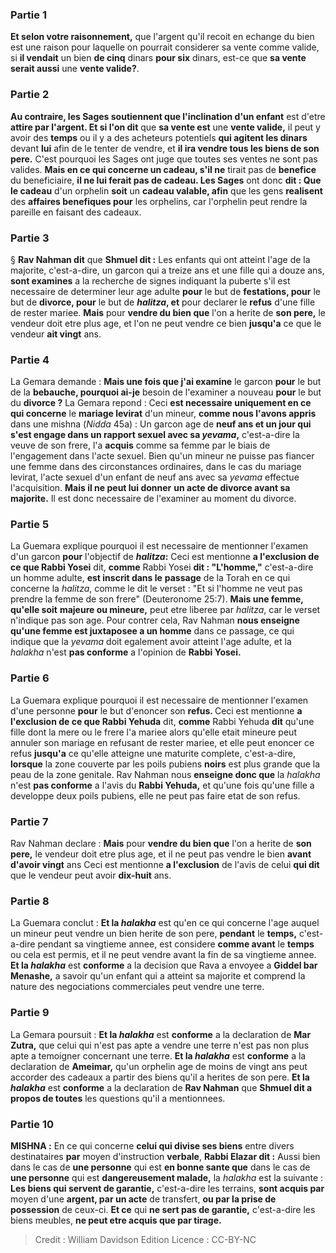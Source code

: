 
### Partie 1
<b>Et selon votre raisonnement,</b> que l'argent qu'il recoit en echange du bien est une raison pour laquelle on pourrait considerer sa vente comme valide, si <b>il vendait</b> un bien <b>de cinq</b> dinars <b>pour six</b> dinars, est-ce que <b>sa vente serait aussi</b> une <b>vente valide?</b>.

### Partie 2
<b>Au contraire, les Sages soutiennent que l'inclination d'un enfant</b> est d'etre <b>attire par l'argent. Et si l'on dit</b> que <b>sa vente est</b> une <b>vente valide,</b> il peut y avoir des <b>temps</b> ou il y a des acheteurs potentiels <b>qui agitent les dinars</b> devant <b>lui</b> afin de le tenter de vendre, et <b>il ira vendre tous les biens de son pere.</b> C'est pourquoi les Sages ont juge que toutes ses ventes ne sont pas valides. <b>Mais en ce qui concerne un cadeau, s'il ne</b> tirait pas de <b>benefice</b> du beneficiaire, <b>il ne lui ferait pas de cadeau. Les Sages</b> ont donc <b>dit : Que le cadeau</b> d'un orphelin <b>soit</b> un <b>cadeau valable, afin</b> que les gens <b>realisent</b> des <b>affaires benefiques pour</b> les orphelins, car l'orphelin peut rendre la pareille en faisant des cadeaux.

### Partie 3
§ <b>Rav Nahman dit</b> que <b>Shmuel dit :</b> Les enfants qui ont atteint l'age de la majorite, c'est-a-dire, un garcon qui a treize ans et une fille qui a douze ans, <b>sont examines</b> a la recherche de signes indiquant la puberte s'il est necessaire de determiner leur age adulte <b>pour</b> le but de <b>festations, pour</b> le but de <b>divorce, pour</b> le but de <b><i>halitza</i>, et</b> pour declarer le <b>refus</b> d'une fille de rester mariee. <b>Mais</b> pour <b>vendre du bien que</b> l'on a herite de <b>son pere,</b> le vendeur doit etre plus age, et l'on ne peut vendre ce bien <b>jusqu'a</b> ce que le vendeur <b>ait vingt</b> ans. </b>

### Partie 4
La Gemara demande : <b>Mais une fois que j'ai examine</b> le garcon <b>pour</b> le but de la <b>bebauche, pourquoi ai-je</b> besoin de l'examiner a nouveau <b>pour</b> le but du <b>divorce ?</b> La Gemara repond : Ceci <b>est necessaire uniquement en ce qui concerne</b> le <b>mariage levirat</b> d'un mineur, <b>comme nous l'avons appris</b> dans une mishna (<i>Nidda</i> 45a) : Un garcon age de <b>neuf ans et un jour qui s'est engage dans un rapport sexuel avec sa <i>yevama</i>,</b> c'est-a-dire la veuve de son frere, l'a <b>acquis</b> comme sa femme par le biais de l'engagement dans l'acte sexuel. Bien qu'un mineur ne puisse pas fiancer une femme dans des circonstances ordinaires, dans le cas du mariage levirat, l'acte sexuel d'un enfant de neuf ans avec sa <i>yevama</i> effectue l'acquisition. <b>Mais il ne peut lui donner</b> <b>un acte de divorce avant sa majorite.</b> Il est donc necessaire de l'examiner au moment du divorce.

### Partie 5
La Guemara explique pourquoi il est necessaire de mentionner l'examen d'un garcon <b>pour</b> l'objectif de <b><i>halitza</i>:</b> Ceci est mentionne <b>a l'exclusion de ce que Rabbi Yosei</b> dit, <b>comme</b> Rabbi Yosei <b>dit : "L'homme,"</b> c'est-a-dire un homme adulte, <b>est inscrit dans le</b> <b>passage</b> de la Torah en ce qui concerne la <i>halitza</i>, comme le dit le verset : "Et si l'homme ne veut pas prendre la femme de son frere" (Deuteronome 25:7). <b>Mais une femme, qu'elle soit</b> <b>majeure ou mineure,</b> peut etre liberee par <i>halitza</i>, car le verset n'indique pas son age. Pour contrer cela, Rav Nahman <b>nous enseigne qu'une femme est juxtaposee a un homme</b> dans ce passage, ce qui indique que la <i>yevama</i> doit egalement avoir atteint l'age adulte, et la <i>halakha</i> n'est <b>pas conforme</b> a l'opinion de <b>Rabbi Yosei.</b>

### Partie 6
La Guemara explique pourquoi il est necessaire de mentionner l'examen d'une personne <b>pour</b> le but d'enoncer son <b>refus. </b> Ceci est mentionne <b>a l'exclusion de ce que Rabbi Yehuda</b> dit, <b>comme</b> Rabbi Yehuda <b>dit</b> qu'une fille dont la mere ou le frere l'a mariee alors qu'elle etait mineure peut annuler son mariage en refusant de rester mariee, et elle peut enoncer ce refus <b>jusqu'a</b> ce qu'elle atteigne une maturite complete, c'est-a-dire, <b>lorsque</b> la zone couverte par les poils pubiens <b>noirs</b> est plus grande</b> que la peau de la zone genitale. Rav Nahman nous <b>enseigne donc que</b> la <i>halakha</i> n'est <b>pas conforme</b> a l'avis du <b>Rabbi Yehuda,</b> et qu'une fois qu'une fille a developpe deux poils pubiens, elle ne peut pas faire etat de son refus.

### Partie 7
Rav Nahman declare : <b>Mais</b> pour <b>vendre du bien que</b> l'on a herite de <b>son pere,</b> le vendeur doit etre plus age, et il ne peut pas vendre le bien <b>avant d'avoir vingt</b> ans</b> Ceci est mentionne <b>a l'exclusion</b> de l'avis de celui <b>qui dit</b> que le vendeur peut avoir <b>dix-huit</b> ans</b>.

### Partie 8
La Guemara conclut : <b>Et la <i>halakha</i></b> est qu'en ce qui concerne l'age auquel un mineur peut vendre un bien herite de son pere, <b>pendant</b> le <b>temps,</b> c'est-a-dire pendant sa vingtieme annee, est considere <b>comme avant</b> le <b>temps</b> ou cela est permis, et il ne peut vendre avant la fin de sa vingtieme annee. <b>Et la <i>halakha</i></b> est <b>conforme</b> a la decision que Rava a envoyee a <b>Giddel bar Menashe,</b> a savoir qu'un enfant qui a atteint sa majorite et comprend la nature des negociations commerciales peut vendre une terre.

### Partie 9
La Gemara poursuit : <b>Et la <i>halakha</i></b> est <b>conforme</b> a la declaration de <b>Mar Zutra,</b> que celui qui n'est pas apte a vendre une terre n'est pas non plus apte a temoigner concernant une terre. <b>Et la <i>halakha</i></b> est <b>conforme</b> a la declaration de <b>Ameimar,</b> qu'un orphelin age de moins de vingt ans peut accorder des cadeaux a partir des biens qu'il a herites de son pere. <b>Et la <i>halakha</i></b> est <b>conforme</b> a la declaration de <b>Rav Nahman</b> que <b>Shmuel dit a propos de toutes</b> les questions qu'il a mentionnees.

### Partie 10
<strong>MISHNA :</strong> En ce qui concerne <b>celui qui divise ses biens</b> entre divers destinataires <b>par</b> moyen d'instruction <b>verbale</b>, <b>Rabbi Elazar dit :</b> Aussi bien dans le cas de <b>une personne</b> qui est <b>en bonne sante que</b> dans le cas de <b>une personne</b> qui est <b>dangereusement malade,</b> la <i>halakha</i> est la suivante : <b>Les biens qui servent de garantie,</b> c'est-a-dire les terrains, <b>sont acquis par</b> moyen d'une <b>argent, par un acte</b> de transfert, <b>ou par la prise de possession</b> de ceux-ci. <b>Et ce</b> qui <b>ne sert pas de garantie,</b> c'est-a-dire les biens meubles, <b>ne peut etre acquis que par tirage.</b>

>Credit : William Davidson Edition
>Licence : CC-BY-NC